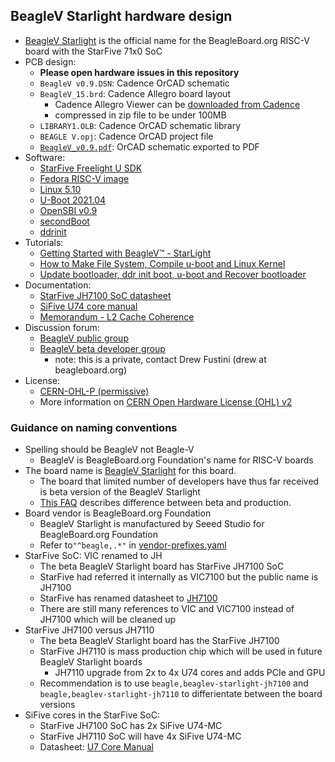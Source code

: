 ## BeagleV Starlight hardware design
* [BeagleV Starlight](https://beagleboard.org/beaglev) is the official name for the BeagleBoard.org RISC-V board with the StarFive 71x0 SoC
* PCB design:
  * **Please open hardware issues in this repository**
  * `BeagleV v0.9.DSN`: Cadence OrCAD schematic
  * `BeagleV_15.brd`: Cadence Allegro board layout
    * Cadence Allegro Viewer can be [downloaded from Cadence](https://www.cadence.com/en_US/home/tools/pcb-design-and-analysis/allegro-downloads-start.html)
    * compressed in zip file to be under 100MB
  * `LIBRARY1.OLB`: Cadence OrCAD schematic library
  * `BEAGLE V.opj`: Cadence OrCAD project file
  * [`BeagleV_v0.9.pdf`](https://github.com/beagleboard/beaglev-starlight/blob/main/BeagleV_v0.9.pdf): OrCAD schematic exported to PDF
* Software:
  * [StarFive Freelight U SDK](https://github.com/starfive-tech/freelight-u-sdk)
  * [Fedora RISC-V image](https://github.com/starfive-tech/Fedora_on_StarFive)
  * [Linux 5.10](https://github.com/starfive-tech/linux)
  * [U-Boot 2021.04](https://github.com/starfive-tech/u-boot)
  * [OpenSBI v0.9](https://github.com/starfive-tech/opensbi)
  * [secondBoot](https://github.com/starfive-tech/beagle_secondBoot)
  * [ddrinit](https://github.com/starfive-tech/beagle_ddrlnit)
* Tutorials:
  * [Getting Started with BeagleV™ - StarLight](https://wiki.seeedstudio.com/BeagleV-Getting-Started/)
  * [How to Make File System, Compile u-boot and Linux Kernel](https://wiki.seeedstudio.com/BeagleV-Make-File-System-Compile-uboot-Kernal/)
  * [Update bootloader, ddr init boot, u-boot and Recover bootloader](https://wiki.seeedstudio.com/BeagleV-Update-bootloader-ddr-init-boot-uboot-Recover-bootloader/)
* Documentation:
  * [StarFive JH7100 SoC datasheet](https://github.com/starfive-tech/beaglev_doc/blob/main/JH7100%20Data%20Sheet%20V01.01.04-EN%20(4-21-2021).pdf)
  * [SiFive U74 core manual](https://github.com/starfive-tech/beaglev_doc/blob/main/vic_u7_manual_with_creativecommons.pdf)
  * [Memorandum - L2 Cache Coherence](https://github.com/starfive-tech/beaglev_doc/blob/main/JH7100%20Cache%20Coherence%20V1.0.pdf)
* Discussion forum:
  * [BeagleV public group](https://forum.beagleboard.org/c/beaglev-beta/16)
  * [BeagleV beta developer group](https://forum.beagleboard.org/c/beaglev-beta/16)
    * note: this is a private, contact Drew Fustini (drew at beagleboard.org)
* License:
  * [CERN-OHL-P (permissive)](https://ohwr.org/cern_ohl_p_v2.txt)
  * More information on [CERN Open Hardware License (OHL) v2](https://ohwr.org/project/cernohl/wikis/home)


### Guidance on naming conventions
* Spelling should be BeagleV not Beagle-V
  * BeagleV is BeagleBoard.org Foundation's name for RISC-V boards
* The board name is [BeagleV Starlight](https://github.com/beagleboard/beaglev-starlight) for this board.
  * The board that limited number of developers have thus far received is beta version of the BeagleV Starlight
  * [This FAQ](https://wiki.seeedstudio.com/BeagleV-Getting-Started/#faq) describes difference between beta and production.
* Board vendor is BeagleBoard.org Foundation
  * BeagleV Starlight is manufactured by Seeed Studio for BeagleBoard.org Foundation
  * Refer to`"^beagle,.*"` in [vendor-prefixes.yaml](https://www.kernel.org/doc/Documentation/devicetree/bindings/)
* StarFive SoC: VIC renamed to JH
  * The beta BeagleV Starlight board has StarFive JH7100 SoC
  * StarFive had referred it internally as VIC7100 but the public name is JH7100
  * StarFive has renamed datasheet to [JH7100](https://github.com/starfive-tech/beaglev_doc/blob/main/JH7100%20Data%20Sheet%20V01.01.04-EN%20(4-21-2021).pdf)
  * There are still many references to VIC and VIC7100 instead of JH7100 which will be cleaned up
* StarFive JH7100 versus JH7110
  * The beta BeagleV Starlight board has the StarFive JH7100
  * StarFive JH7110 is mass production chip which will be used in future BeagleV Starlight boards
    *  JH7110 upgrade from 2x to 4x U74 cores and adds PCIe and GPU
  * Recommendation is to use `beagle,beaglev-starlight-jh7100` and `beagle,beaglev-starlight-jh7110` to differientate between the board versions
* SiFive cores in the StarFive SoC:
  * StarFive JH7100 SoC has 2x SiFive U74-MC
  * StarFive JH7110 SoC will have 4x SiFive U74-MC
  * Datasheet: [U7 Core Manual](https://github.com/starfive-tech/beaglev_doc/blob/main/vic_u7_manual_with_creativecommons.pdf)
